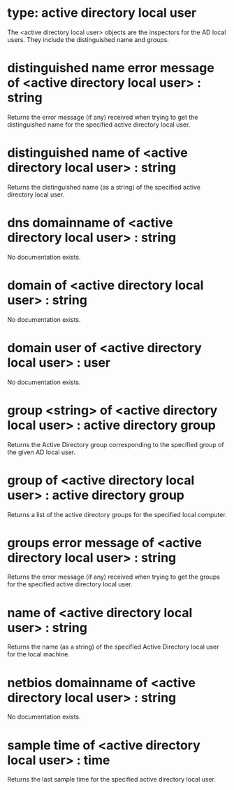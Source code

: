 # type: active directory local user

The &lt;active directory local user&gt; objects are the inspectors for the AD local users. They include the distinguished name and groups.

# distinguished name error message of &lt;active directory local user&gt; : string

Returns the error message (if any) received when trying to get the distinguished name for the specified active directory local user.

# distinguished name of &lt;active directory local user&gt; : string

Returns the distinguished name (as a string) of the specified active directory local user.

# dns domainname of &lt;active directory local user&gt; : string

No documentation exists.

# domain of &lt;active directory local user&gt; : string

No documentation exists.

# domain user of &lt;active directory local user&gt; : user

No documentation exists.

# group &lt;string&gt; of &lt;active directory local user&gt; : active directory group

Returns the Active Directory group corresponding to the specified group of the given AD local user.

# group of &lt;active directory local user&gt; : active directory group

Returns a list of the active directory groups for the specified local computer.

# groups error message of &lt;active directory local user&gt; : string

Returns the error message (if any) received when trying to get the groups for the specified active directory local user.

# name of &lt;active directory local user&gt; : string

Returns the name (as a string) of the specified Active Directory local user for the local machine.

# netbios domainname of &lt;active directory local user&gt; : string

No documentation exists.

# sample time of &lt;active directory local user&gt; : time

Returns the last sample time for the specified active directory local user.
